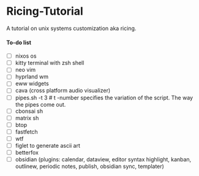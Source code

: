 # Ricing-Tutorial
A tutorial on unix systems customization aka ricing.

#### To-do list
- [ ] nixos os
- [ ] kitty terminal with zsh shell
- [ ] neo vim
- [ ] hyprland wm
- [ ] eww widgets
- [ ] cava (cross platform audio visualizer)
- [ ] pipes.sh -t 3 # t -number specifies the variation of the script. The way the pipes come out.
- [ ] cbonsai sh
- [ ] matrix sh
- [ ] btop
- [ ] fastfetch
- [ ] wtf
- [ ] figlet to generate ascii art
- [ ] betterfox
- [ ] obsidian (plugins: calendar, dataview, editor syntax highlight, kanban, outlinew, periodic notes, publish, obsidian sync, templater)
